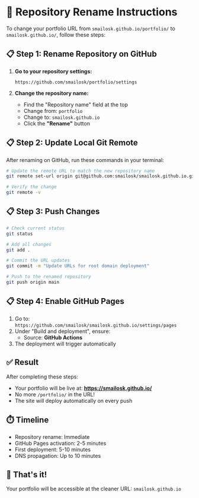 # 🔄 Repository Rename Instructions

To change your portfolio URL from `smailosk.github.io/portfolio/` to `smailosk.github.io/`, follow these steps:

## 📋 Step 1: Rename Repository on GitHub

1. **Go to your repository settings:**
   ```
   https://github.com/smailosk/portfolio/settings
   ```

2. **Change the repository name:**
   - Find the "Repository name" field at the top
   - Change from: `portfolio`
   - Change to: `smailosk.github.io`
   - Click the **"Rename"** button

## 📋 Step 2: Update Local Git Remote

After renaming on GitHub, run these commands in your terminal:

```bash
# Update the remote URL to match the new repository name
git remote set-url origin git@github.com:smailosk/smailosk.github.io.git

# Verify the change
git remote -v
```

## 📋 Step 3: Push Changes

```bash
# Check current status
git status

# Add all changes
git add .

# Commit the URL updates
git commit -m "Update URLs for root domain deployment"

# Push to the renamed repository
git push origin main
```

## 📋 Step 4: Enable GitHub Pages

1. Go to: `https://github.com/smailosk/smailosk.github.io/settings/pages`
2. Under "Build and deployment", ensure:
   - Source: **GitHub Actions**
3. The deployment will trigger automatically

## ✅ Result

After completing these steps:
- Your portfolio will be live at: **https://smailosk.github.io/**
- No more `/portfolio/` in the URL!
- The site will deploy automatically on every push

## ⏱️ Timeline

- Repository rename: Immediate
- GitHub Pages activation: 2-5 minutes
- First deployment: 5-10 minutes
- DNS propagation: Up to 10 minutes

## 🎉 That's it!

Your portfolio will be accessible at the cleaner URL: `smailosk.github.io`